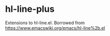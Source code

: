 # hl-line-plus
Extensions to hl-line.el. Borrowed from https://www.emacswiki.org/emacs/hl-line%2b.el
